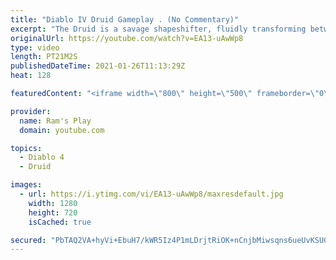 ```yaml
---
title: "Diablo IV Druid Gameplay . (No Commentary)"
excerpt: "The Druid is a savage shapeshifter, fluidly transforming between the forms of a towering bear or a vicious werewolf to fight alongside the creatures of the wild."
originalUrl: https://youtube.com/watch?v=EA13-uAwWp8
type: video
length: PT21M2S
publishedDateTime: 2021-01-26T11:13:29Z
heat: 128

featuredContent: "<iframe width=\"800\" height=\"500\" frameborder=\"0\" src=\"https://www.youtube.com/embed/EA13-uAwWp8\" allow=\"accelerometer; autoplay; encrypted-media; gyroscope; picture-in-picture\" allowfullscreen></iframe>"

provider:
  name: Ram's Play
  domain: youtube.com

topics:
  - Diablo 4
  - Druid

images:
  - url: https://i.ytimg.com/vi/EA13-uAwWp8/maxresdefault.jpg
    width: 1280
    height: 720
    isCached: true

secured: "PbTAQ2VA+hyVi+EbuH7/kWR5Iz4P1mLDrjtRiOK+nCnjbMiwsqns6ueUvKSUGg0JbXetgOjJTnc+4OOKIPxzeChibP2JcdXqsWVAxOPwe5+QCQig3DYB9KqYpGY/dWKArKsU89ELEgA82XgKDYvj+Z4sZGjNn01pGiAKakkmAi4lXOaP8s/p5sNXrnqm3Iy8ArgH/2stG2oQbG9KGAimHo3GwDs6VzBNTvOs0ZBJs+j+En3qZRmOxIc2ehBpM65NlxPeQEacvyx3XKGMWFN0/AB8BuQhpeIl2JL4BRQMQxp67w/jZ15tMQUjquNpUBf7/fEAIk3Vs9cHwGk5YNCzLDXEcZK13nROqqB9G4kY4V9Lb+BkT6et7tRrVSFAIvEQfVIrzkOPHVMTPo9Ejmn2KfBLXQqWaAGtVUN95KuVYIwCnOuV55P96WWytLgTnPKy;+7VBbzMF/QsFxo+uo7FKyw=="
---
```


